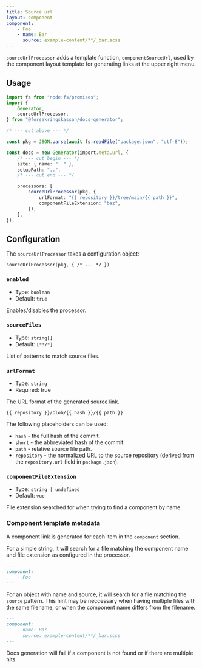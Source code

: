 ```yaml
---
title: Source url
layout: component
component:
    - Foo
    - name: Bar
      source: example-content/**/_bar.scss
---
```


`sourceUrlProcessor` adds a template function, `componentSourceUrl`, used by the component layout
template for generating links at the upper right menu.

## Usage

```ts
import fs from "node:fs/promises";
import {
    Generator,
    sourceUrlProcessor,
} from "@forsakringskassan/docs-generator";

/* --- cut above --- */

const pkg = JSON.parse(await fs.readFile("package.json", "utf-8"));

const docs = new Generator(import.meta.url, {
    /* --- cut begin --- */
    site: { name: ".." },
    setupPath: "..",
    /* --- cut end --- */

    processors: [
        sourceUrlProcessor(pkg, {
            urlFormat: "{{ repository }}/tree/main/{{ path }}",
            componentFileExtension: "baz",
        }),
    ],
});
```

## Configuration

The `sourceUrlProcessor` takes a configuration object:

`sourceUrlProcessor(pkg, { /* ... */ })`

### `enabled`

- Type: `boolean`
- Default: `true`

Enables/disables the processor.

### `sourceFiles`

- Type: `string[]`
- Default: `[**/*]`

List of patterns to match source files.

### `urlFormat`

- Type: `string`
- Required: true

The URL format of the generated source link.

`{{ repository }}/blob/{{ hash }}/{{ path }}`

The following placeholders can be used:

- `hash` - the full hash of the commit.
- `short` - the abbreviated hash of the commit.
- `path` - relative source file path.
- `repository` - the normalized URL to the source repository (derived from the `repository.url` field in `package.json`).

### `componentFileExtension`

- Type: `string | undefined`
- Default: `vue`

File extension searched for when trying to find a component by name.

### Component template metadata

A component link is generated for each item in the `component` section.

For a simple string, it will search for a file matching the component name and file extension as configured in the processor.

```md
---
component:
    - Foo
---
```

For an object with name and source, it will search for a file matching the `source` pattern.
This hint may be neccessary when having multiple files with the same filename, or when the component name
differs from the filename.

```md
---
component:
    - name: Bar
      source: example-content/**/_bar.scss
---
```

Docs generation will fail if a component is not found or if there are multiple hits.
